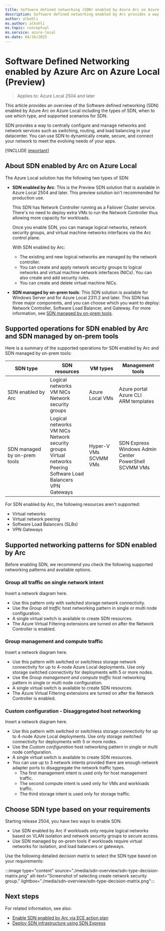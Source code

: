 ```yaml
---
title: Software defined networking (SDN) enabled by Azure Arc on Azure Local (Preview)
description: Software defined networking enabled by Arc provides a way to centrally configure and manage logical networks, network security groups, network security rules via the Azure portal and Azure CLI in Azure Local. (Preview)
author: alkohli
ms.author: alkohli
ms.topic: conceptual
ms.service: azure-local
ms.date: 04/16/2025
---
```


# Software Defined Networking enabled by Azure Arc on Azure Local (Preview)

> Applies to: Azure Local 2504 and later

This article provides an overview of the Software defined networking (SDN) enabled by Azure Arc on Azure Local including the types of SDN, when to use which type, and supported scenarios for SDN.

SDN provides a way to centrally configure and manage networks and network services such as switching, routing, and load balancing in your datacenter. You can use SDN to dynamically create, secure, and connect your network to meet the evolving needs of your apps. <!--Operating global-scale datacenter networks for services like Microsoft Azure, which efficiently performs tens of thousands of network changes every day, is possible only because of SDN.-->

[!INCLUDE [important](../includes/hci-preview.md)]

## About SDN enabled by Arc on Azure Local

The Azure Local solution has the following two types of SDN:

- **SDN enabled by Arc**: This is the Preview SDN solution that is available in Azure Local 2504 and later. This preview solution isn't recommended for production use.

    This SDN has Network Controller running as a Failover Cluster service. There's no need to deploy extra VMs to run the Network Controller thus allowing more capacity for workloads.

    Once you enable SDN, you can manage logical networks, network security groups, and virtual machine networks interfaces via the Arc control plane.

    With SDN enabled by Arc:

    - The existing and new logical networks are managed by the network controller.
    - You can create and apply network security groups to logical networks and virtual machine network interfaces (NICs). You can also create and add security rules.
    - You can create and delete virtual machine NICs.

- **SDN managed by on-prem tools**: This SDN solution is available for Windows Server and for Azure Local 2311.2 and later. This SDN has three major components, and you can choose which you want to deploy: Network Controller, Software Load Balancer, and Gateway. For more information, see [SDN managed by on-prem tools](../concepts/software-defined-networking-23h2.md).


## Supported operations for SDN enabled by Arc and SDN managed by on-prem tools

Here is a summary of the supported operations for SDN enabled by Arc and SDN managed by on-prem tools:

| SDN type | SDN resources  | VM types  | Management tools  |
|---------|---------|---------|---------|
| SDN enabled by Arc   | Logical networks<br>VM NICs<br>Network security groups        | Azure Local VMs        | Azure portal <br> Azure CLI <br> ARM templates         |
| SDN managed by on-prem tools     |Logical networks<br>VM NICs<br>Network security groups<br>Virtual networks<br>Peering<br>Software Load Balancers<br>VPN Gateways        | Hyper-V VMs<br>SCVMM VMs         | SDN Express<br>Windows Admin Center<br>PowerShell<br>SCVMM VMs        |

For SDN enabled by Arc, the following resources aren't supported:

- Virtual networks
- Virtual network peering
- Software Load Balancers (SLBs)
- VPN Gateways


## Supported networking patterns for SDN enabled by Arc

Before enabling SDN, we recommend you check the following supported networking patterns and available options.

### Group all traffic on single network intent

Insert a network diagram here.

- Use this pattern only with switched storage network connectivity.
- Use the *Group all traffic* host networking pattern in single or multi node configuration.
- A single virtual switch is available to create SDN resources.
- The Azure Virtual Filtering extensions are turned on after the Network Controller is enabled.  

### Group management and compute traffic

Insert a network diagram here.

- Use this pattern with switched or switchless storage network connectivity for up to 4-node Azure Local deployments. Use only storage switched connectivity for deployments with 5 or more nodes.
- Use the *Group management and compute traffic* host networking pattern in single or multi node configuration.
- A single virtual switch is available to create SDN resources.
- The Azure Virtual Filtering extensions are turned on after the Network Controller is enabled.  

### Custom configuration - Disaggregated host networking

Insert a network diagram here.

- Use this pattern with switched or switchless storage connectivity for up to 4-node Azure Local deployments. Use only storage switched connectivity for deployments with 5 or more nodes.
- Use the *Custom configuration* host networking pattern in single or multi node configuration.
- A single virtual switch is available to create SDN resources.
- You can use up to 3 network intents provided there are enough network adapter ports to disaggregate the network traffic types.
    - The first management intent is used only for host management traffic.
    - The second compute intent is used only for VMs and workloads traffic.
    - The third storage intent is used only for storage traffic.

## Choose SDN type based on your requirements

Starting release 2504, you have two ways to enable SDN.

- Use SDN enabled by Arc if workloads only require logical networks based on VLAN isolation and network security groups to secure access.​
- Use SDN managed by on-prem tools if workloads require virtual networks for isolation, and load balancers or gateways.

Use the following detailed decision matrix to select the SDN type based on your requirements:

:::image type="content" source="./media/sdn-overview/sdn-type-decision-matrix.png" alt-text="Screenshot of selecting create network security group." lightbox="./media/sdn-overview/sdn-type-decision-matrix.png":::


## Next steps

For related information, see also:

- [Enable SDN enabled by Arc via ECE action plan](../deploy/enable-sdn-ece-action-plan.md)
- [Deploy SDN infrastructure using SDN Express](../deploy/sdn-express-23h2.md)
